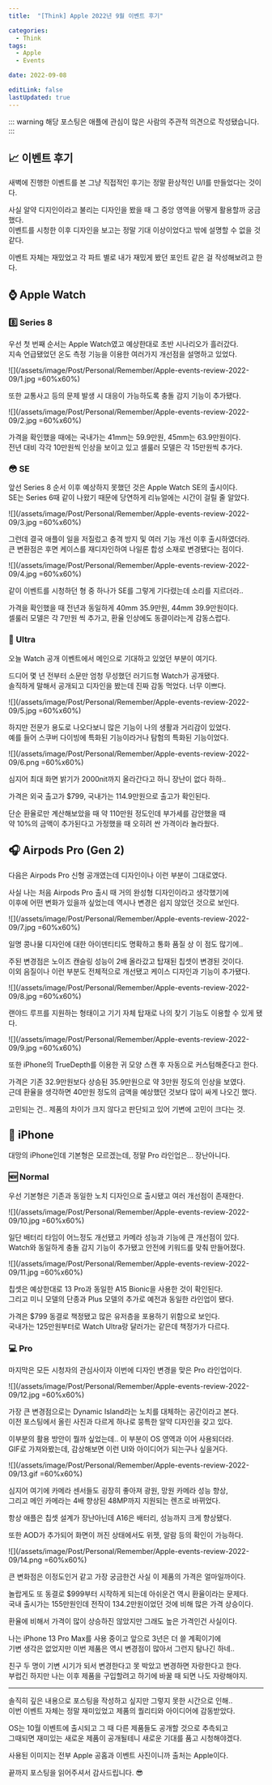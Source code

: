 ```yaml
---
title:  "[Think] Apple 2022년 9월 이벤트 후기"

categories:
  - Think
tags:
  - Apple
  - Events

date: 2022-09-08

editLink: false
lastUpdated: true
---
```

::: warning
해당 포스팅은 애플에 관심이 많은 사람의 주관적 의견으로 작성됐습니다.
:::

## 📈 이벤트 후기
새벽에 진행한 이벤트를 본 그냥 직접적인 후기는 정말 환상적인 U/I를 만들었다는 것이다.

사실 알약 디지인이라고 불리는 디자인을 봤을 때 그 중앙 영역을 어떻게 활용할까 궁금했다.  
이벤트를 시청한 이후 디자인을 보고는 정말 기대 이상이었다고 밖에 설명할 수 없을 것 같다.

이벤트 자체는 재밌었고 각 파트 별로 내가 재밌게 봤던 포인트 같은 걸 작성해보려고 한다.

## ⌚️ Apple Watch

### 8️⃣ Series 8
우선 첫 번째 순서는 Apple Watch였고 예상한대로 초반 시나리오가 흘러갔다.  
지속 언급됐었던 온도 측정 기능을 이용한 여러가지 개선점을 설명하고 있었다.  

![](/assets/image/Post/Personal/Remember/Apple-events-review-2022-09/1.jpg =60%x60%) 

또한 교통사고 등의 문제 발생 시 대응이 가능하도록 충돌 감지 기능이 추가됐다.

![](/assets/image/Post/Personal/Remember/Apple-events-review-2022-09/2.jpg =60%x60%) 

가격을 확인했을 때에는 국내가는 41mm는 59.9만원, 45mm는 63.9만원이다.  
전년 대비 각각 10만원씩 인상을 보이고 있고 셀룰러 모델은 각 15만원씩 추가다.

### 😳 SE
앞선 Series 8 순서 이후 예상하지 못했던 것은 Apple Watch SE의 출시이다.  
SE는 Series 6때 같이 나왔기 때문에 당연하게 리뉴얼에는 시간이 걸릴 줄 알았다.

![](/assets/image/Post/Personal/Remember/Apple-events-review-2022-09/3.jpg =60%x60%) 

그런데 결국 애플이 일을 저질렀고 충격 방지 및 여러 기능 개선 이후 출시하였더라.  
큰 변환점은 후면 케이스를 재디자인하여 나일론 합성 소재로 변경됐다는 점이다.  

![](/assets/image/Post/Personal/Remember/Apple-events-review-2022-09/4.jpg =60%x60%) 

같이 이벤트를 시청하던 형 중 하나가 SE를 그렇게 기다렸는데 소리를 지르더라..

가격을 확인했을 때 전년과 동일하게 40mm 35.9만원, 44mm 39.9만원이다.  
셀룰러 모델은 각 7만원 씩 추가고, 환율 인상에도 동결이라는게 감동스럽다.

### 🥳 Ultra
오늘 Watch 공개 이벤트에서 메인으로 기대하고 있었던 부분이 여기다.

드디어 몇 년 전부터 소문만 엄청 무성했던 러기드형 Watch가 공개됐다.  
솔직하게 말해서 공개되고 디자인을 봤는데 진짜 감동 먹었다. 너무 이쁘다.

![](/assets/image/Post/Personal/Remember/Apple-events-review-2022-09/5.jpg =60%x60%) 

하지만 전문가 용도로 나오다보니 많은 기능이 나의 생활과 거리감이 있었다.  
예를 들어 스쿠버 다이빙에 특화된 기능이라거나 탐험의 특화된 기능이었다.

![](/assets/image/Post/Personal/Remember/Apple-events-review-2022-09/6.png =60%x60%) 

심지어 최대 화면 밝기가 2000nit까지 올라간다고 하니 장난이 없다 하하..

가격은 외국 출고가 $799, 국내가는 114.9만원으로 출고가 확인된다.  

단순 환율로만 계산해보았을 때 약 110만원 정도인데 부가세를 감안했을 때  
약 10%의 금액이 추가된다고 가정했을 때 오히려 싼 가격이라 놀라웠다.

## 🎧 Airpods Pro (Gen 2)
다음은 Airpods Pro 신형 공개였는데 디자인이나 이런 부분이 그대로였다.  

사실 나는 처음 Airpods Pro 출시 때 거의 완성형 디자인이라고 생각했기에  
이후에 어떤 변화가 있을까 싶었는데 역시나 변경은 쉽지 않았던 것으로 보인다.  

![](/assets/image/Post/Personal/Remember/Apple-events-review-2022-09/7.jpg =60%x60%) 

일명 콩나물 디자인에 대한 아이덴티티도 명확하고 통화 품질 상 이 점도 많기에..  

주된 변경점은 노이즈 캔슬링 성능이 2배 올라갔고 탑재된 칩셋이 변경된 것이다.  
이외 음질이나 이런 부분도 전체적으로 개선됐고 케이스 디자인과 기능이 추가됐다.

![](/assets/image/Post/Personal/Remember/Apple-events-review-2022-09/8.jpg =60%x60%)

랜야드 루프를 지원하는 형태이고 기기 자체 탑재로 나의 찾기 기능도 이용할 수 있게 됐다.  

![](/assets/image/Post/Personal/Remember/Apple-events-review-2022-09/9.jpg =60%x60%)

또한 iPhone의 TrueDepth를 이용한 귀 모양 스캔 후 자동으로 커스텀해준다고 한다.

가격은 기존 32.9만원보다 상승된 35.9만원으로 약 3만원 정도의 인상을 보였다.  
근데 환율을 생각하면 40만원 정도의 금액을 예상했던 것보다 많이 싸게 나오긴 했다.

고민되는 건.. 제품의 차이가 크지 않다고 판단되고 있어 기변에 고민이 크다는 것.

## 📱 iPhone
대망의 iPhone인데 기본형은 모르겠는데, 정말 Pro 라인업은... 장난아니다.

### 🆕 Normal
우선 기본형은 기존과 동일한 노치 디자인으로 출시됐고 여러 개선점이 존재한다.

![](/assets/image/Post/Personal/Remember/Apple-events-review-2022-09/10.jpg =60%x60%)

일단 배터리 타임이 어느정도 개선됐고 카메라 성능과 기능에 큰 개선점이 있다.  
Watch와 동일하게 충돌 감지 기능이 추가됐고 안전에 키워드를 맞춰 만들어졌다.

![](/assets/image/Post/Personal/Remember/Apple-events-review-2022-09/11.jpg =60%x60%)

칩셋은 예상한대로 13 Pro과 동일한 A15 Bionic을 사용한 것이 확인된다.  
그리고 미니 모델의 단종과 Plus 모델의 추가로 예전과 동일한 라인업이 됐다.  

가격은 $799 동결로 책정됐고 많은 유저층을 포용하기 위함으로 보인다.   
국내가는 125만원부터로 Watch Ultra랑 달러가는 같은데 책정가가 다르다.

### 💻 Pro
마지막은 모든 시청자의 관심사이자 이번에 디자인 변경을 맞은 Pro 라인업이다.  

![](/assets/image/Post/Personal/Remember/Apple-events-review-2022-09/12.jpg =60%x60%)

가장 큰 변경점으로는 Dynamic Island라는 노치를 대체하는 공간이라고 본다.  
이전 포스팅에서 올린 사진과 다르게 하나로 뭉특한 알약 디자인을 갖고 있다.  

이부분의 활용 방안이 뭘까 싶었는데.. 이 부분이 OS 영역과 이어 사용되더라.  
GIF로 가져와봤는데, 감상해보면 이런 UI와 아이디어가 되는구나 싶을거다. 

![](/assets/image/Post/Personal/Remember/Apple-events-review-2022-09/13.gif =60%x60%)

심지어 여기에 카메라 센서들도 굉장히 좋아져 광원, 망원 카메라 성능 향상,  
그리고 메인 카메라는 4배 향상된 48MP까지 지원되는 렌즈로 바뀌었다.  

항상 애플은 칩셋 설계가 장난아닌데 A16은 배터리, 성능까지 크게 향상됐다.

또한 AOD가 추가되어 화면이 꺼진 상태에서도 위젯, 알람 등의 확인이 가능하다.

![](/assets/image/Post/Personal/Remember/Apple-events-review-2022-09/14.png =60%x60%)

큰 변화점은 이정도인거 같고 가장 궁금한건 사실 이 제품의 가격은 얼마일까이다.  

놀랍게도 또 동결로 $999부터 시작하게 되는데 아쉬운건 역시 환율이라는 문제다.  
국내 출시가는 155만원인데 전작이 134.2만원이었던 것에 비해 많은 가격 상승이다.

환율에 비해서 가격이 많이 상승하진 않았지만 그래도 높은 가격인건 사실이다.

나는 iPhone 13 Pro Max를 사용 중이고 앞으로 3년은 더 쓸 계획이기에  
기변 생각은 없었지만 이번 제품은 역시 변경점이 많아서 그런지 탐나긴 하네..

친구 두 명이 기변 시기가 되서 변경한다고 못 박았고 변경하면 자랑한다고 한다.  
부럽긴 하지만 나는 이후 제품을 구입할려고 하기에 바꿀 때 되면 나도 자랑해야지.

---

솔직히 깊은 내용으로 포스팅을 작성하고 싶지만 그렇지 못한 시간으로 인해..  
이번 이벤트 자체는 정말 재미있었고 제품의 퀄리티와 아이디어에 감동받았다.

OS는 10월 이벤트에 출시되고 그 때 다른 제품들도 공개할 것으로 추측되고  
그때되면 재미있는 새로운 제품이 공개될테니 새로운 기대를 품고 시청해야겠다.

사용된 이미지는 전부 Apple 공홈과 이벤트 사진이니까 출처는 Apple이다.

끝까지 포스팅을 읽어주셔서 감사드립니다. 😎